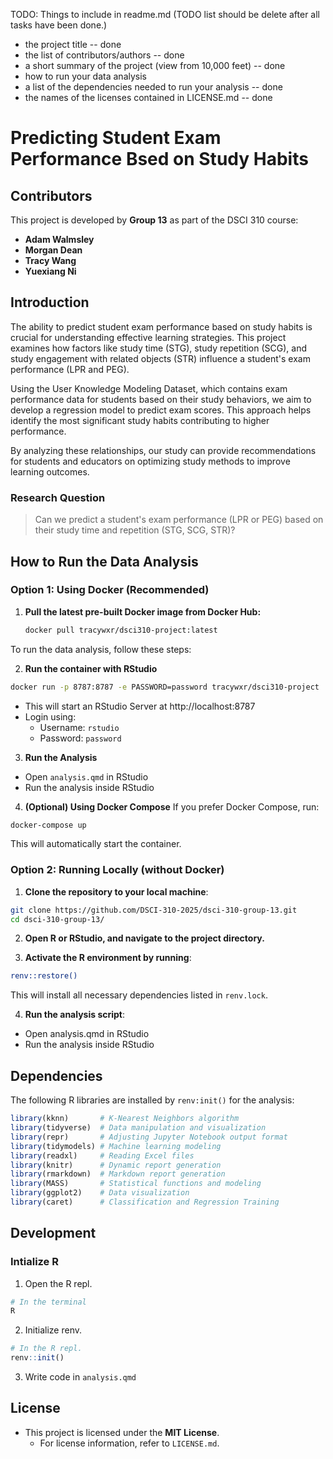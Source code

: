 TODO: Things to include in readme.md (TODO list should be delete after all tasks have been done.)

- the project title -- done
- the list of contributors/authors -- done
- a short summary of the project (view from 10,000 feet) -- done
- how to run your data analysis
- a list of the dependencies needed to run your analysis -- done
- the names of the licenses contained in LICENSE.md -- done

# Predicting Student Exam Performance Bsed on Study Habits 

## Contributors
This project is developed by **Group 13** as part of the DSCI 310 course:
- **Adam Walmsley** 
- **Morgan Dean**
- **Tracy Wang**
- **Yuexiang Ni**

## Introduction

The ability to predict student exam performance based on study habits is crucial for understanding effective learning strategies. This project examines how factors like study time (STG), study repetition (SCG), and study engagement with related objects (STR) influence a student's exam performance (LPR and PEG).

Using the User Knowledge Modeling Dataset, which contains exam performance data for students based on their study behaviors, we aim to develop a regression model to predict exam scores. This approach helps identify the most significant study habits contributing to higher performance.

By analyzing these relationships, our study can provide recommendations for students and educators on optimizing study methods to improve learning outcomes.

### Research Question

> Can we predict a student's exam performance (LPR or PEG) based on their study time and repetition (STG, SCG, STR)?

## How to Run the Data Analysis

### **Option 1: Using Docker (Recommended)**

1. **Pull the latest pre-built Docker image from Docker Hub:**
   ```bash
   docker pull tracywxr/dsci310-project:latest
   ```

To run the data analysis, follow these steps:

2. **Run the container with RStudio**
```bash
docker run -p 8787:8787 -e PASSWORD=password tracywxr/dsci310-project
```
- This will start an RStudio Server at http://localhost:8787
- Login using:
  - Username: `rstudio`
  - Password: `password`

3. **Run the Analysis**
- Open `analysis.qmd` in RStudio
- Run the analysis inside RStudio

4. **(Optional) Using Docker Compose** If you prefer Docker Compose, run:
```bash
docker-compose up
```
This will automatically start the container.

### **Option 2: Running Locally (without Docker)**
1. **Clone the repository to your local machine**:
```bash
git clone https://github.com/DSCI-310-2025/dsci-310-group-13.git
cd dsci-310-group-13/
```

2. **Open R or RStudio, and navigate to the project directory.**

3. **Activate the R environment by running**:
```bash
renv::restore()
```
This will install all necessary dependencies listed in `renv.lock`.

4. **Run the analysis script**:
- Open analysis.qmd in RStudio
- Run the analysis inside RStudio

## Dependencies

The following R libraries are installed by `renv:init()` for the analysis:

```r
library(kknn)       # K-Nearest Neighbors algorithm
library(tidyverse)  # Data manipulation and visualization
library(repr)       # Adjusting Jupyter Notebook output format
library(tidymodels) # Machine learning modeling
library(readxl)     # Reading Excel files
library(knitr)      # Dynamic report generation
library(rmarkdown)  # Markdown report generation
library(MASS)       # Statistical functions and modeling
library(ggplot2)    # Data visualization
library(caret)      # Classification and Regression Training
```

## Development

### Intialize R

1. Open the R repl.

```bash
# In the terminal
R
```

2. Initialize renv.

```R
# In the R repl.
renv::init()
```

3. Write code in `analysis.qmd`

## License

- This project is licensed under the **MIT License**.
  - For license information, refer to `LICENSE.md`.  
